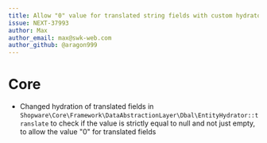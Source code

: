 ```yaml
---
title: Allow "0" value for translated string fields with custom hydrators
issue: NEXT-37993
author: Max
author_email: max@swk-web.com
author_github: @aragon999
---
```

# Core
* Changed hydration of translated fields in `Shopware\Core\Framework\DataAbstractionLayer\Dbal\EntityHydrator::translate` to check if the value is strictly equal to null and not just empty, to allow the value "0" for translated fields
